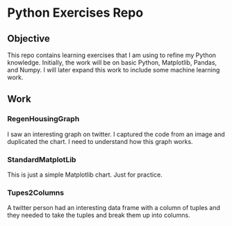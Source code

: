 # Python Exercises Repo

## Objective

This repo contains learning exercises that I am using to refine my Python knowledge. Initially, the work will be on basic Python, Matplotlib, Pandas, and Numpy. I will later expand this work to include some machine learning work.

## Work

### RegenHousingGraph

I saw an interesting graph on twitter. I captured the code from an image and duplicated the chart. I need to understand how this graph works.

### StandardMatplotLib

This is just a simple Matplotlib chart. Just for practice.

### Tupes2Columns

A twitter person had an interesting data frame with a column of tuples and they needed to take the tuples and break them up into columns.
